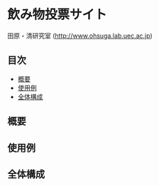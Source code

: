 # 飲み物投票サイト

田原・清研究室 (http://www.ohsuga.lab.uec.ac.jp)
  
## 目次
- [概要](#概要)
- [使用例](#使用例)
- [全体構成](#全体構成)

        
## 概要 

## 使用例

## 全体構成

